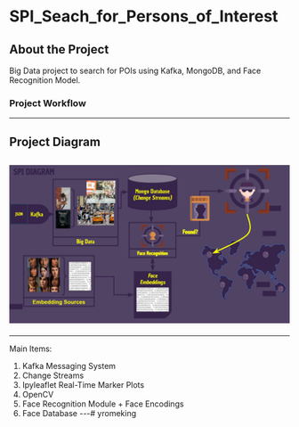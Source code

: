 # SPI_Seach_for_Persons_of_Interest

<!-- GETTING STARTED -->
## About the Project

Big Data project to search for POIs using Kafka, MongoDB, and Face Recognition Model.

### Project Workflow

---
Project Diagram
   ---
   ![alt text](/readme_imgs/spi_diagram.jpg)
   ---
---
Main Items:
1. Kafka Messaging System
2. Change Streams
3. Ipyleaflet Real-Time Marker Plots
4. OpenCV
5. Face Recognition Module + Face Encodings
6. Face Database
---# yromeking
